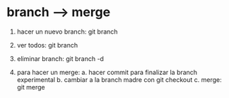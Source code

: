 # branch --> merge

1. hacer un nuevo branch: git branch <nombre-branch>

2. ver todos: git branch

3. eliminar branch: git branch -d <nombre-branch>

4. para hacer un merge:
	a. hacer commit para finalizar la branch experimental
	b. cambiar a la branch  madre con git checkout <branch-madre>
	c. merge: git merge <nombre-branch-experimental>
